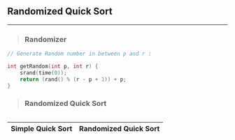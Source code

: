 ## Randomized Quick Sort
---
>### Randomizer
```c++
// Generate Random number in between p and r :

int getRandom(int p, int r) {    
    srand(time(0));
    return (rand() % (r - p + 1)) + p;
}
```
>### Randomized Quick Sort
```c++

```
|Simple Quick Sort|Randomized Quick Sort|
|---|---|
